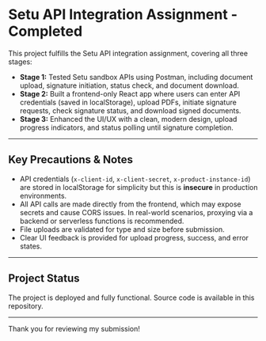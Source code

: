 # Setu API Integration Assignment - Completed

This project fulfills the Setu API integration assignment, covering all three stages:

- **Stage 1:** Tested Setu sandbox APIs using Postman, including document upload, signature initiation, status check, and document download.  
- **Stage 2:** Built a frontend-only React app where users can enter API credentials (saved in localStorage), upload PDFs, initiate signature requests, check signature status, and download signed documents.  
- **Stage 3:** Enhanced the UI/UX with a clean, modern design, upload progress indicators, and status polling until signature completion.

---

## Key Precautions & Notes

- API credentials (`x-client-id`, `x-client-secret`, `x-product-instance-id`) are stored in localStorage for simplicity but this is **insecure** in production environments.  
- All API calls are made directly from the frontend, which may expose secrets and cause CORS issues. In real-world scenarios, proxying via a backend or serverless functions is recommended.  
- File uploads are validated for type and size before submission.  
- Clear UI feedback is provided for upload progress, success, and error states.

---

## Project Status

The project is deployed and fully functional. Source code is available in this repository.

---

Thank you for reviewing my submission!
